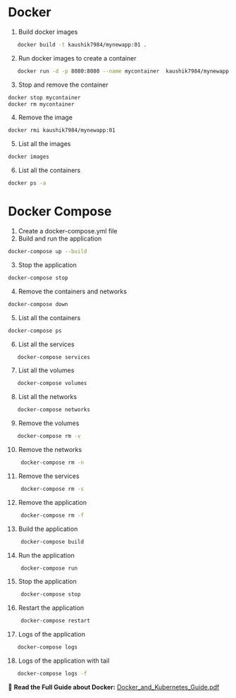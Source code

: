 # Docker

1. Build docker images

```sh
   docker build -t kaushik7984/mynewapp:01 .
```

2. Run docker images to create a container

```sh
   docker run -d -p 8080:8080 --name mycontainer  kaushik7984/mynewapp:01
```

3. Stop and remove the container

```sh
docker stop mycontainer
docker rm mycontainer
```

4. Remove the image

```sh
docker rmi kaushik7984/mynewapp:01
```

5. List all the images

```sh
docker images
```

6. List all the containers

```sh
docker ps -a
```

# Docker Compose

1. Create a docker-compose.yml file
2. Build and run the application

```sh
docker-compose up --build
```

3. Stop the application

```sh
docker-compose stop
```

4. Remove the containers and networks

```sh
docker-compose down
```

5. List all the containers

```sh
docker-compose ps
```

6. List all the services

```sh
   docker-compose services
```

7. List all the volumes

```sh
   docker-compose volumes
```

8. List all the networks

```sh
   docker-compose networks
```

9. Remove the volumes

```sh
   docker-compose rm -v
```

10. Remove the networks

```sh
    docker-compose rm -n
```

11. Remove the services

```sh
    docker-compose rm -s
```

12. Remove the application

```sh
    docker-compose rm -f
```

13. Build the application

```sh
    docker-compose build
```

14. Run the application

```sh
    docker-compose run
```

15. Stop the application

```sh
    docker-compose stop
```

16. Restart the application

```sh
    docker-compose restart
```

17. Logs of the application

```sh
   docker-compose logs
```

18. Logs of the application with tail

```sh
   docker-compose logs -f
```

📄 **Read the Full Guide about Docker:** [Docker_and_Kubernetes_Guide.pdf](./Docker_and_Kubernetes_Guide.pdf)
